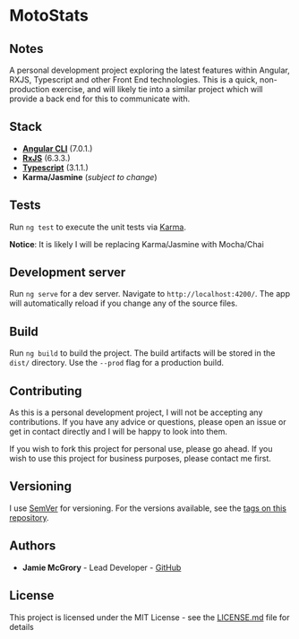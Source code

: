 # MotoStats

## Notes

A personal development project exploring the latest features within Angular, RXJS, Typescript and other Front End technologies. This is a quick, non-production exercise, and will likely tie into a similar project which will provide a back end for this to communicate with.

## Stack

- **[Angular CLI](https://github.com/angular/angular-cli)** (7.0.1.)
- **[RxJS](https://rxjs-dev.firebaseapp.com/)** (6.3.3.)
- **[Typescript](https://www.typescriptlang.org/)** (3.1.1.)
- **Karma/Jasmine** (_subject to change_)

## Tests

Run `ng test` to execute the unit tests via [Karma](https://karma-runner.github.io).

**Notice**: It is likely I will be replacing Karma/Jasmine with Mocha/Chai

## Development server

Run `ng serve` for a dev server. Navigate to `http://localhost:4200/`. The app will automatically reload if you change any of the source files.

## Build

Run `ng build` to build the project. The build artifacts will be stored in the `dist/` directory. Use the `--prod` flag for a production build.

## Contributing

As this is a personal development project, I will not be accepting any contributions. If you have any advice or questions, please open an issue or get in contact directly and I will be happy to look into them.

If you wish to fork this project for personal use, please go ahead. If you wish to use this project for business purposes, please contact me first.

## Versioning

I use [SemVer](http://semver.org/) for versioning. For the versions available, see the [tags on this repository](https://github.com/your/project/tags). 

## Authors

- **Jamie McGrory** - Lead Developer - [GitHub](https://github.com/jmcgrory)

## License

This project is licensed under the MIT License - see the [LICENSE.md](LICENSE.md) file for details
